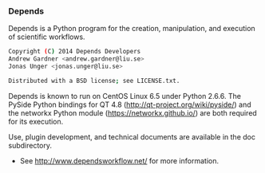 ### Depends

Depends is a Python program for the creation, manipulation, and
execution of scientific workflows.

```bash
Copyright (C) 2014 Depends Developers
Andrew Gardner <andrew.gardner@liu.se>
Jonas Unger <jonas.unger@liu.se>

Distributed with a BSD license; see LICENSE.txt.
```

Depends is known to run on CentOS Linux 6.5 under Python 2.6.6. The PySide Python bindings for QT 4.8 (http://qt-project.org/wiki/pyside/) and the networkx Python module (https://networkx.github.io/) are both required for its execution.

Use, plugin development, and technical documents are available in the doc subdirectory.

- See http://www.dependsworkflow.net/ for more information.
